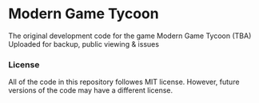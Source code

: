 # Modern Game Tycoon

The original development code for the game Modern Game Tycoon (TBA)
Uploaded for backup, public viewing & issues

### License
All of the code in this repository followes MIT license. However, future versions of the code may have a different license.
